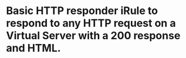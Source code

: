 # Basic HTTP responder iRule to respond to any HTTP request on a Virtual Server with a 200 response and HTML.
